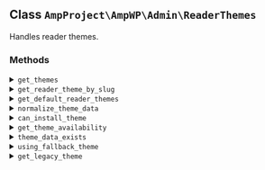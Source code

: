 ## Class `AmpProject\AmpWP\Admin\ReaderThemes`

Handles reader themes.

### Methods
<details>
<summary><code>get_themes</code></summary>

```php
public get_themes()
```

Retrieves all AMP plugin options specified in the endpoint schema.


</details>
<details>
<summary><code>get_reader_theme_by_slug</code></summary>

```php
public get_reader_theme_by_slug( $slug )
```

Gets a reader theme by slug.


</details>
<details>
<summary><code>get_default_reader_themes</code></summary>

```php
public get_default_reader_themes()
```

Retrieves theme data.


</details>
<details>
<summary><code>normalize_theme_data</code></summary>

```php
private normalize_theme_data( $theme )
```

Normalize the specified theme data.


</details>
<details>
<summary><code>can_install_theme</code></summary>

```php
public can_install_theme( $theme )
```

Returns whether a theme can be installed on the system.


</details>
<details>
<summary><code>get_theme_availability</code></summary>

```php
public get_theme_availability( $theme )
```

Returns reader theme availability status.


</details>
<details>
<summary><code>theme_data_exists</code></summary>

```php
public theme_data_exists( $theme_slug )
```

Determine if the data for the specified Reader theme exists.


</details>
<details>
<summary><code>using_fallback_theme</code></summary>

```php
public using_fallback_theme()
```

Determine if the AMP legacy Reader theme is being used as a fallback.


</details>
<details>
<summary><code>get_legacy_theme</code></summary>

```php
private get_legacy_theme()
```

Provides details for the legacy theme included with the plugin.


</details>
